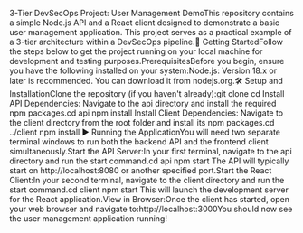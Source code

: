 3-Tier DevSecOps Project: User Management DemoThis repository contains a simple Node.js API and a React client designed to demonstrate a basic user management application. This project serves as a practical example of a 3-tier architecture within a DevSecOps pipeline.🚀 Getting StartedFollow the steps below to get the project running on your local machine for development and testing purposes.PrerequisitesBefore you begin, ensure you have the following installed on your system:Node.js: Version 18.x or later is recommended. You can download it from nodejs.org.🛠️ Setup and InstallationClone the repository (if you haven't already):git clone <your-repository-url>
cd <your-repository-directory>
Install API Dependencies: Navigate to the api directory and install the required npm packages.cd api
npm install
Install Client Dependencies: Navigate to the client directory from the root folder and install its npm packages.cd ../client
npm install
▶️ Running the ApplicationYou will need two separate terminal windows to run both the backend API and the frontend client simultaneously.Start the API Server:In your first terminal, navigate to the api directory and run the start command.cd api
npm start
The API will typically start on http://localhost:8080 or another specified port.Start the React Client:In your second terminal, navigate to the client directory and run the start command.cd client
npm start
This will launch the development server for the React application.View in Browser:Once the client has started, open your web browser and navigate to:http://localhost:3000You should now see the user management application running!